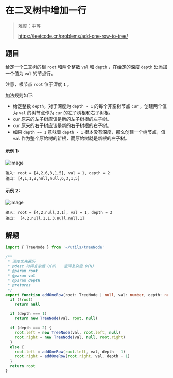 # 在二叉树中增加一行

> 难度：中等
>
> https://leetcode.cn/problems/add-one-row-to-tree/

## 题目

给定一个二叉树的根 `root` 和两个整数 `val` 和 `depth` ，在给定的深度 `depth` 处添加一个值为 `val` 的节点行。

注意，根节点 `root` 位于深度 `1` 。

加法规则如下:

- 给定整数 `depth`，对于深度为 `depth - 1` 的每个非空树节点 `cur` ，创建两个值为 `val` 的树节点作为 `cur` 的左子树根和右子树根。
- `cur` 原来的左子树应该是新的左子树根的左子树。
- `cur` 原来的右子树应该是新的右子树根的右子树。
- 如果 `depth == 1` 意味着 `depth - 1` 根本没有深度，那么创建一个树节点，值 `val` 作为整个原始树的新根，而原始树就是新根的左子树。
 

#### 示例 1:

![image](https://user-images.githubusercontent.com/54696834/183051295-e9324636-d24a-4965-8506-efae84b148d0.png)


```
输入: root = [4,2,6,3,1,5], val = 1, depth = 2
输出: [4,1,1,2,null,null,6,3,1,5]
```

#### 示例 2:

![image](https://user-images.githubusercontent.com/54696834/183051321-10abdfc8-3457-47c9-b75a-964466d35442.png)

```
输入: root = [4,2,null,3,1], val = 1, depth = 3
输出:  [4,2,null,1,1,3,null,null,1]
```

## 解题

```ts 
import { TreeNode } from '~/utils/treeNode'

/**
 * 深度优先遍历
 * @desc 时间复杂度 O(N)   空间复杂度 O(N)
 * @param root
 * @param val
 * @param depth
 * @returns
 */
export function addOneRow(root: TreeNode | null, val: number, depth: number): TreeNode | null {
  if (!root)
    return null

  if (depth === 1)
    return new TreeNode(val, root, null)

  if (depth === 2) {
    root.left = new TreeNode(val, root.left, null)
    root.right = new TreeNode(val, null, root.right)
  }
  else {
    root.left = addOneRow(root.left, val, depth - 1)
    root.right = addOneRow(root.right, val, depth - 1)
  }
  return root
}
```